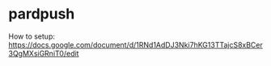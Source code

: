 # pardpush

How to setup:
https://docs.google.com/document/d/1RNd1AdDJ3Nki7hKG13TTajcS8xBCer3QgMXsiGRniT0/edit
